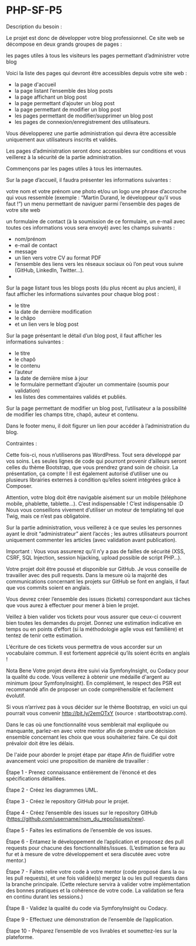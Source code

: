 # PHP-SF-P5

Description du besoin :

Le projet est donc de développer votre blog professionnel. Ce site web se décompose en deux grands groupes de pages :

les pages utiles à tous les visiteurs
les pages permettant d’administrer votre blog

Voici la liste des pages qui devront être accessibles depuis votre site web :

- la page d'accueil
- la page listant l’ensemble des blog posts
- la page affichant un blog post
- la page permettant d’ajouter un blog post
- la page permettant de modifier un blog post
- les pages permettant de modifier/supprimer un blog post
- les pages de connexion/enregistrement des utilisateurs.

Vous développerez une partie administration qui devra être accessible uniquement aux utilisateurs inscrits et validés.

Les pages d’administration seront donc accessibles sur conditions et vous veillerez à la sécurité de la partie administration.

Commençons par les pages utiles à tous les internautes.

Sur la page d’accueil, il faudra présenter les informations suivantes :

votre nom et votre prénom
une photo et/ou un logo
une phrase d’accroche qui vous ressemble (exemple : “Martin Durand, le développeur qu’il vous faut !”)
un menu permettant de naviguer parmi l’ensemble des pages de votre site web

un formulaire de contact (à la soumission de ce formulaire, un e-mail avec toutes ces informations vous sera envoyé) avec les champs suivants :
- nom/prénom
- e-mail de contact
- message
- un lien vers votre CV au format PDF
- l’ensemble des liens vers les réseaux sociaux où l’on peut vous suivre (GitHub, LinkedIn, Twitter…).
- 
Sur la page listant tous les blogs posts (du plus récent au plus ancien), il faut afficher les informations suivantes pour chaque blog post :

- le titre
- la date de dernière modification
- le châpo
- et un lien vers le blog post

Sur la page présentant le détail d’un blog post, il faut afficher les informations suivantes :

- le titre
- le chapô
- le contenu
- l’auteur
- la date de dernière mise à jour
- le formulaire permettant d’ajouter un commentaire (soumis pour validation)
- les listes des commentaires validés et publiés.

Sur la page permettant de modifier un blog post, l’utilisateur a la possibilité de modifier les champs titre, chapô, auteur et contenu.

Dans le footer menu, il doit figurer un lien pour accéder à l’administration du blog.

Contraintes :

Cette fois-ci, nous n’utiliserons pas WordPress. Tout sera développé par vos soins. Les seules lignes de code qui pourront provenir d’ailleurs seront celles du thème Bootstrap, que vous prendrez grand soin de choisir. La présentation, ça compte ! Il est également autorisé d’utiliser une ou plusieurs librairies externes à condition qu’elles soient intégrées grâce à Composer.

Attention, votre blog doit être navigable aisément sur un mobile (téléphone mobile, phablette, tablette…). C’est indispensable ! C’est indispensable :D
Nous vous conseillons vivement d’utiliser un moteur de templating tel que Twig, mais ce n’est pas obligatoire.

Sur la partie administration, vous veillerez à ce que seules les personnes ayant le droit “administrateur” aient l’accès ; les autres utilisateurs pourront uniquement commenter les articles (avec validation avant publication).

Important : Vous vous assurerez qu’il n’y a pas de failles de sécurité (XSS, CSRF, SQL Injection, session hijacking, upload possible de script PHP…).

Votre projet doit être poussé et disponible sur GitHub. Je vous conseille de travailler avec des pull requests. Dans la mesure où la majorité des communications concernant les projets sur GitHub se font en anglais, il faut que vos commits soient en anglais.

Vous devrez créer l’ensemble des issues (tickets) correspondant aux tâches que vous aurez à effectuer pour mener à bien le projet.

Veillez à bien valider vos tickets pour vous assurer que ceux-ci couvrent bien toutes les demandes du projet. Donnez une estimation indicative en temps ou en points d’effort (si la méthodologie agile vous est familière) et tentez de tenir cette estimation.

L’écriture de ces tickets vous permettra de vous accorder sur un vocabulaire commun. Il est fortement apprécié qu’ils soient écrits en anglais !

Nota Bene
Votre projet devra être suivi via SymfonyInsight, ou Codacy pour la qualité du code. Vous veillerez à obtenir une médaille d'argent au minimum (pour SymfonyInsight). En complément, le respect des PSR est recommandé afin de proposer un code compréhensible et facilement évolutif.

Si vous n’arrivez pas à vous décider sur le thème Bootstrap, en voici un qui pourrait vous convenir http://bit.ly/2emOTxY (source : startbootstrap.com).

Dans le cas où une fonctionnalité vous semblerait mal expliquée ou manquante, parlez-en avec votre mentor afin de prendre une décision ensemble concernant les choix que vous souhaiteriez faire. Ce qui doit prévaloir doit être les délais.

De l'aide pour aborder le projet étape par étape
Afin de fluidifier votre avancement voici une proposition de manière de travailler :

Étape 1 - Prenez connaissance entièrement de l’énoncé et des spécifications détaillées.

Étape 2 - Créez les diagrammes UML.

Étape 3 - Créez le repository GitHub pour le projet.

Étape 4 - Créez l’ensemble des issues sur le repository GitHub (https://github.com/username/nom_du_repo/issues/new).

Étape 5 - Faites les estimations de l’ensemble de vos issues.

Étape 6 - Entamez le développement de l’application et proposez des pull requests pour chacune des fonctionnalités/issues. (L’estimation se fera au fur et à mesure de votre développement et sera discutée avec votre mentor.)

Étape 7 - Faites relire votre code à votre mentor (code proposé dans la ou les pull requests), et une fois validée(s) mergez la ou les pull requests dans la branche principale. (Cette relecture servira à valider votre implémentation des bonnes pratiques et la cohérence de votre code. La validation se fera en continu durant les sessions.)

Étape 8 - Validez la qualité du code via SymfonyInsight ou Codacy.

Étape 9 - Effectuez une démonstration de l’ensemble de l’application.

Étape 10 - Préparez l’ensemble de vos livrables et soumettez-les sur la plateforme.
